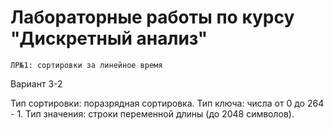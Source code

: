 # Лабораторные работы по курсу "Дискретный анализ"


`ЛР№1: сортировки за линейное время`

Вариант 3-2

Тип сортировки: поразрядная сортировка.
Тип ключа: числа от 0 до 264 - 1.
Тип значения: строки переменной длины (до 2048 символов).
